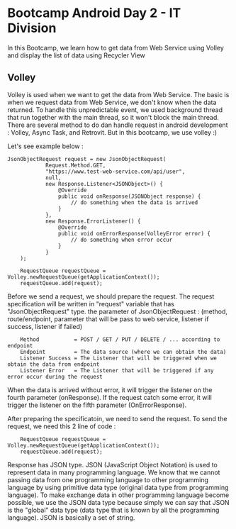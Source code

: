 # Bootcamp Android Day 2 - IT Division
In this Bootcamp, we learn how to get data from Web Service using Volley and display the list of data using Recycler View

## Volley
Volley is used when we want to get the data from Web Service.
The basic is when we request data from Web Service, we don't know when the data returned. To handle this unpredictable event, we used background thread that run together with the main thread, so it won't block the main thread.
There are several method to do dan handle request in android development : Volley, Async Task, and Retrovit. But in this bootcamp, we use volley :)

Let's see example below :

    JsonObjectRequest request = new JsonObjectRequest(
                Request.Method.GET,
                "https://www.test-web-service.com/api/user",
                null,
                new Response.Listener<JSONObject>() {
                    @Override
                    public void onResponse(JSONObject response) {
                        // do something when the data is arrived
                    }
                },
                new Response.ErrorListener() {
                    @Override
                    public void onErrorResponse(VolleyError error) {
                        // do something when error occur
                    }
                }
        );
        
        RequestQueue requestQueue = Volley.newRequestQueue(getApplicationContext());
        requestQueue.add(request);
        
Before we send a request, we should prepare the request.
The request specification will be written in "request" variable that has "JsonObjectRequest" type.
the parameter of JsonObjectRequest : 
(method, route/endpoint, parameter that will be pass to web service, listener if success, listener if failed)

        Method           = POST / GET / PUT / DELETE / ... according to endpoint
        Endpoint         = The data source (where we can obtain the data)
        Listener Success = The Listener that will be triggered when we obtain the data from endpoint
        Listener Error   = The Listener that will be triggered if any error occur during the request

When the data is arrived without error, it will trigger the listener on the fourth parameter (onResponse).
If the request catch some error, it will trigger the listener on the fifth parameter (OnErrorResponse).

After preparing the specificatoin, we need to send the request. To send the request, we need this 2 line of code :

        RequestQueue requestQueue = Volley.newRequestQueue(getApplicationContext());
        requestQueue.add(request);

Response has JSON type. JSON (JavaScript Object Notation) is used to represent data in many programming language.
We know that we cannot passing data from one programming language to other programming language by using primitive data type (original data type from programming language). To make exchange data in other programming language become possible, we use the JSON data type because simply we can say that JSON is the "global" data type (data type that is known by all the programming language). JSON is basically a set of string.
